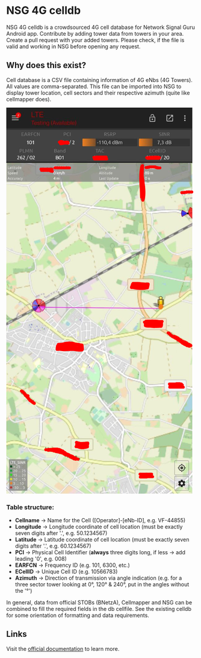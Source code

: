 # NSG 4G celldb

NSG 4G celldb is a crowdsourced 4G cell database for Network Signal Guru Android app. Contribute by adding tower data from towers in your area. Create a pull request with your added towers. Please check, if the file is valid and working in NSG before opening any request. 

## Why does this exist?

Cell database is a CSV file containing information of 4G eNbs (4G Towers). All values are comma-separated. This file can be imported into NSG to display tower location, cell sectors and their respective azimuth (quite like cellmapper does).

[![example](https://raw.githubusercontent.com/Henrocker/NSG-4G-celldb/main/example.PNG)]()

### Table structure:

* __Cellname__ -> Name for the Cell ([Operator]-[eNb-ID], e.g. VF-44855)
* __Longitude__ -> Longitude coordinate of cell location (must be exactly seven digits after '.', e.g. 50.1234567)
* __Latitude__ -> Latitude coordinate of cell location (must be exactly seven digits after '.', e.g. 60.1234567)
* __PCI__ -> Physical Cell Identifier (__always__ three digits long, if less -> add leading '0', e.g. 008)
* __EARFCN__ -> Frequency ID (e.g. 101, 6300, etc.)
* __ECellID__ -> Unique Cell ID (e.g. 10566783)
* __Azimuth__ -> Direction of transmission via angle indication (e.g. for a three sector tower looking at 0°, 120° & 240°, put in the angles without the '°')

In general, data from official STOBs (BNetzA), Cellmapper and NSG can be combined to fill the required fields in the db cellfile. See the existing celldb for some orientation of formatting and data requirements.

## Links

Visit the [official documentation](https://m.qtrun.com/help/111CellFileBasics.html) to learn more.
